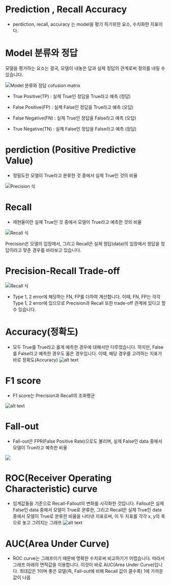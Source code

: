 # Prediction , Recall Accuracy

 * perdiction, recall, accuracy 는 model을 평가 하기위한 요소, 수치화한 지표이다.

 # Model 분류와 정답
  
모델을 평가하는 요소는 결국, 모델이 내놓은 답과 실제 정답의 관계로써 정의를 내릴 수 있습니다.

![Model 분류와 정답 cofusion matrix](https://img1.daumcdn.net/thumb/R1280x0/?scode=mtistory2&fname=https%3A%2F%2Ft1.daumcdn.net%2Fcfile%2Ftistory%2F99DC064C5BE056CE10 "Model 분류와 정답 cofusion matrix")

- True Positive(TP) : 실제 True인 정답을 True라고 예측 (정답)

- False Positive(FP) : 실제 False인 정답을 True라고 예측 (오답)

- False Negative(FN) : 실제 True인 정답을 False라고 예측 (오답)


- True Negative(TN) : 실제 False인 정답을 False라고 예측 (정답)

# perdiction (Positive Predictive Value)
- 정밀도란 모델이 True라고 분류한 것 중에서 실제 True인 것의 비율

![Precision 식](https://t1.daumcdn.net/cfile/tistory/99F66B345BE0596109 "Precision")

# Recall 

- 재현율이란 실제 True인 것 중에서 모델이 True라고 예측한 것의 비율

![Recall 식](https://t1.daumcdn.net/cfile/tistory/997188435BE05B0628 "Recall eq")    

Precision은 모델의 입장에서, 그리고 Recall은 실제 정답(data)의 입장에서 정답을 정답이라고 맞춘 경우를 바라보고 있습니다.

# Precision-Recall Trade-off
![Recall 식](https://img1.daumcdn.net/thumb/R1280x0/?scode=mtistory2&fname=https%3A%2F%2Fblog.kakaocdn.net%2Fdn%2FvRV1U%2Fbtq8IEu6j1f%2FNEVedeLCa5uzDZMMrIsWG0%2Fimg.png "Recall eq")

- Type 1, 2 error에 해당하는 FN, FP를 더하여 계산합니다. 이때, FN, FP는 각각 Type 1, 2 error에 있으므로 Precision과 Recall 또한 trade-off 관계에 있다고 할 수 있습니다.

#  Accuracy(정확도)

- 모두 True를 True라고 옳게 예측한 경우에 대해서만 다루었습니다. 하지만, False를 False라고 예측한 경우도 옳은 경우입니다. 이때, 해당 경우를 고려하는 지표가 바로 정확도(Accuracy)
![alt text](image.png)

#  F1 score

- F1 score는 Precision과 Recall의 조화평균

![alt text](image-1.png)

# Fall-out

- Fall-out은 FPR(False Positive Rate)으로도 불리며, 실제 False인 data 중에서 모델이 True라고 예측한 비율

![ ](image-2.png)

# ROC(Receiver Operating Characteristic) curve
- 임계값들을 기준으로 Recall-Fallout의 변화를 시각화한 것입니다. Fallout은 실제 False인 data 중에서 모델이 True로 분류한, 그리고 Recall은 실제 True인 data 중에서 모델이 True로 분류한 비율을 나타낸 지표로써, 이 두 지표를 각각 x, y의 축으로 놓고 그려지는 그래프
![alt text](image-3.png)

# AUC(Area Under Curve)

- ROC curve는 그래프이기 때문에 명확한 수치로써 비교하기가 어렵습니다. 따라서 그래프 아래의 면적값을 이용합니다. 이것이 바로 AUC(Area Under Curve)입니다. 최대값은 1이며 좋은 모델(즉, Fall-out에 비해 Recall 값이 클수록) 1에 가까운 값이 나옵
